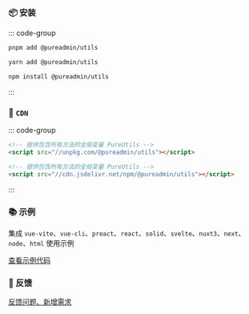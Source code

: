 <!-- <script setup>
import describe from './describe.vue'
import tags from './tags.vue'
</script> -->

<!-- <ClientOnly>
  <describe />
  <wordcloud/>
</ClientOnly> -->

<!-- ## 🏷️ 标签

<tags :className="'type-it1'" :values="['支持Vue3']" />
<tags :className="'type-it2'" :tagNameList="['浏览器']" :values="['支持任意运行在浏览器的JS语言']" :speed="100" />
<tags :className="'type-it3'" :tagNameList="['Node']" :values="['支持NodeJs']" /> -->

### 📦 安装

::: code-group

```bash [pnpm]
pnpm add @pureadmin/utils
```

```bash [yarn]
yarn add @pureadmin/utils
```

```bash [npm]
npm install @pureadmin/utils
```

:::

### 📡 `CDN`

::: code-group

```html [unpkg]
<!-- 提供包含所有方法的全局变量 PureUtils -->
<script src="//unpkg.com/@pureadmin/utils"></script>
```

```html [jsdelivr]
<!-- 提供包含所有方法的全局变量 PureUtils -->
<script src="//cdn.jsdelivr.net/npm/@pureadmin/utils"></script>
```

:::

### 📚 示例

集成 `vue-vite`、`vue-cli`、`preact`、`react`、`solid`、`svelte`、`nuxt3`、`next`、`node`、`html` 使用示例

[查看示例代码](https://github.com/pure-admin/pure-admin-utils-docs/tree/master/playgrounds)

### 🤔 反馈

[反馈问题、新增需求](https://github.com/pure-admin/pure-admin-utils-docs/issues/new)
